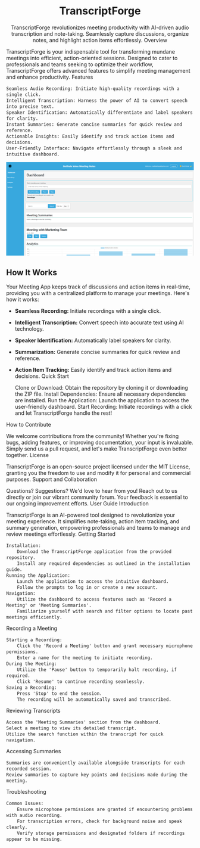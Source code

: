 



<h1 align="center"><b>TranscriptForge</b></h1>
<p align="center">
TranscriptForge revolutionizes meeting productivity with AI-driven audio transcription and note-taking. Seamlessly capture discussions, organize notes, and highlight action items effortlessly.
Overview


TranscriptForge is your indispensable tool for transforming mundane meetings into efficient, action-oriented sessions. Designed to cater to professionals and teams seeking to optimize their workflow, TranscriptForge offers advanced features to simplify meeting management and enhance productivity.
Features

    Seamless Audio Recording: Initiate high-quality recordings with a single click.
    Intelligent Transcription: Harness the power of AI to convert speech into precise text.
    Speaker Identification: Automatically differentiate and label speakers for clarity.
    Instant Summaries: Generate concise summaries for quick review and reference.
    Actionable Insights: Easily identify and track action items and decisions.
    User-Friendly Interface: Navigate effortlessly through a sleek and intuitive dashboard.


<p align="center">
   <img width="718px" src="static/css/vs.png" />
</p>

## How It Works

Your Meeting App keeps track of discussions and action items in real-time, providing you with a centralized platform to manage your meetings. Here's how it works:

- **Seamless Recording:** Initiate recordings with a single click.
- **Intelligent Transcription:** Convert speech into accurate text using AI technology.
- **Speaker Identification:** Automatically label speakers for clarity.
- **Summarization:** Generate concise summaries for quick review and reference.
- **Action Item Tracking:** Easily identify and track action items and decisions.
Quick Start

    Clone or Download: Obtain the repository by cloning it or downloading the ZIP file.
    Install Dependencies: Ensure all necessary dependencies are installed.
    Run the Application: Launch the application to access the user-friendly dashboard.
    Start Recording: Initiate recordings with a click and let TranscriptForge handle the rest!

How to Contribute



We welcome contributions from the community! Whether you're fixing bugs, adding features, or improving documentation, your input is invaluable. Simply send us a pull request, and let's make TranscriptForge even better together.
License

TranscriptForge is an open-source project licensed under the MIT License, granting you the freedom to use and modify it for personal and commercial purposes.
Support and Collaboration

Questions? Suggestions? We'd love to hear from you! Reach out to us directly or join our vibrant community forum. Your feedback is essential to our ongoing improvement efforts.
User Guide
Introduction

TranscriptForge is an AI-powered tool designed to revolutionize your meeting experience. It simplifies note-taking, action item tracking, and summary generation, empowering professionals and teams to manage and review meetings effortlessly.
Getting Started

    Installation:
        Download the TranscriptForge application from the provided repository.
        Install any required dependencies as outlined in the installation guide.
    Running the Application:
        Launch the application to access the intuitive dashboard.
        Follow the prompts to log in or create a new account.
    Navigation:
        Utilize the dashboard to access features such as 'Record a Meeting' or 'Meeting Summaries'.
        Familiarize yourself with search and filter options to locate past meetings efficiently.

Recording a Meeting

    Starting a Recording:
        Click the 'Record a Meeting' button and grant necessary microphone permissions.
        Enter a name for the meeting to initiate recording.
    During the Meeting:
        Utilize the 'Pause' button to temporarily halt recording, if required.
        Click 'Resume' to continue recording seamlessly.
    Saving a Recording:
        Press 'Stop' to end the session.
        The recording will be automatically saved and transcribed.

Reviewing Transcripts

    Access the 'Meeting Summaries' section from the dashboard.
    Select a meeting to view its detailed transcript.
    Utilize the search function within the transcript for quick navigation.

Accessing Summaries

    Summaries are conveniently available alongside transcripts for each recorded session.
    Review summaries to capture key points and decisions made during the meeting.

Troubleshooting

    Common Issues:
        Ensure microphone permissions are granted if encountering problems with audio recording.
        For transcription errors, check for background noise and speak clearly.
        Verify storage permissions and designated folders if recordings appear to be missing.

